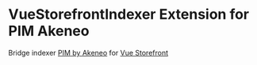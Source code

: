 #  VueStorefrontIndexer Extension for PIM Akeneo

Bridge indexer [PIM by Akeneo](https://github.com/akeneo/pim-community-dev) for [Vue Storefront](https://github.com/DivanteLtd/vue-storefront)
